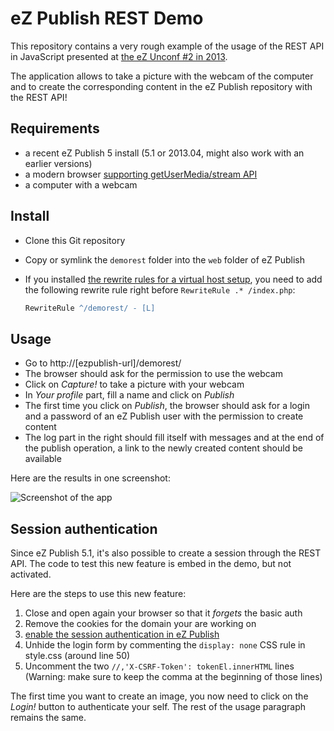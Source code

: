 # eZ Publish REST Demo

This repository contains a very rough example of the usage of the REST API in
JavaScript presented at [the eZ Unconf #2 in
2013](http://share.ez.no/blogs/ez/ez-unconference-2-look-back-at-the-event-slides-and-pics).

The application allows to take a picture with the webcam of the computer and to
create the corresponding content in the eZ Publish repository with the REST API!

## Requirements

  * a recent eZ Publish 5 install (5.1 or 2013.04, might also work with an earlier
    versions)
  * a modern browser [supporting getUserMedia/stream
    API](http://caniuse.com/stream)
  * a computer with a webcam

## Install

  * Clone this Git repository
  * Copy or symlink the `demorest` folder into the `web` folder of eZ Publish
  * If you installed [the rewrite rules for a virtual host
    setup](https://confluence.ez.no/display/EZP51/Virtual+host+setup), you need
    to add the following rewrite rule right before `RewriteRule .* /index.php`:

    ```apache
    RewriteRule ^/demorest/ - [L]
    ```

## Usage

  * Go to http://[ezpublish-url]/demorest/
  * The browser should ask for the permission to use the webcam
  * Click on *Capture!* to take a picture with your webcam
  * In *Your profile* part, fill a name and click on *Publish*
  * The first time you click on *Publish*, the browser should ask for a login
    and a password of an eZ Publish user with the permission to create content
  * The log part in the right should fill itself with messages and at the end of
    the publish operation, a link to the newly created content should be
    available

Here are the results in one screenshot:

![Screenshot of the app](https://github.com/ezunconference/eZunConf2013-REST-API-demo/raw/master/screenshot.png)

## Session authentication

Since eZ Publish 5.1, it's also possible to create a session through the REST
API. The code to test this new feature is embed in the demo, but not activated.

Here are the steps to use this new feature:

  1. Close and open again your browser so that it *forgets* the basic auth
  1. Remove the cookies for the domain your are working on
  1. [enable the session authentication in eZ
     Publish](https://confluence.ez.no/display/EZP/REST+API+Authentication#RESTAPIAuthentication-Settingitup)
  1. Unhide the login form by commenting the `display: none` CSS rule in
     style.css (around line 50)
  1. Uncomment the two `//,'X-CSRF-Token': tokenEl.innerHTML` lines (Warning:
     make sure to keep the comma at the beginning of those lines)

The first time you want to create an image, you now need to click on the
*Login!* button to authenticate your self. The rest of the usage paragraph
remains the same.
